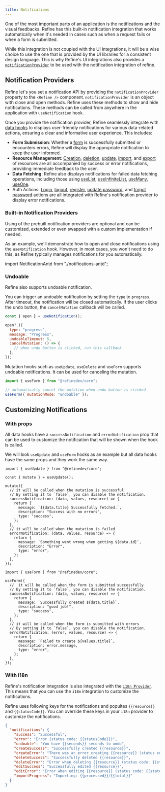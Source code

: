 ```yaml
---
title: Notifications
---
```


One of the most important parts of an application is the notifications and the visual feedbacks. Refine has this built-in notification integration that works automatically when it's needed in cases such as when a request fails or when a form is submitted.

While this integration is not coupled with the UI integrations, it will be a wise choice to use the one that is provided by the UI libraries for a consistent design language. This is why Refine's UI integrations also provides a [`notificationProvider`](/docs/notification/notification-provider/) to be used with the notification integration of refine.

## Notification Providers

Refine let's you set a notification API by providing the `notificationProvider` property to the `<Refine />` component. `notificationProvider` is an object with close and open methods. Refine uses these methods to show and hide notifications. These methods can be called from anywhere in the application with `useNotification` hook.

Once you provide the notification provider, Refine seamlessly integrate with [data hooks](/docs/guides-concepts/data-fetching/#data-hooks) to displays user-friendly notifications for various data-related actions, ensuring a clear and informative user experience. This includes:

- **Form Submission**: Whether a [form](/docs/data/hooks/use-form/) is successfully submitted or encounters errors, Refine will display the appropriate notification to keep the user informed.
- **Resource Management**: [Creation](/docs/data/hooks/use-create/), [deletion](/docs/data/hooks/use-delete/), [update](/docs/data/hooks/use-update/), [import](/docs/core/hooks/utilities/use-import/), and [export](/docs/core/hooks/utilities/use-export/) of resources are all accompanied by success or error notifications, providing immediate feedback to the user.
- **Data Fetching**: Refine also displays notifications for failed data fetching operations, including those using [useList](/docs/data/hooks/use-list/), [useInfiniteList](/docs/data/hooks/use-infinite-list/), [useMany](/docs/data/hooks/use-many/), [useOne](/docs/data/hooks/use-one/).
- Auth Actions: [Login](/docs/authentication/hooks/use-login/), [logout](/docs/authentication/hooks/use-logout/), [register](/docs/authentication/hooks/use-register/), [update password](/docs/authentication/hooks/use-update-password/), and [forgot password](/docs/authentication/hooks/use-forgot-password/) actions are all integrated with Refine's notification provider to display error notifications.

### Built-in Notification Providers

Using of the prebuilt notification providers are optional and can be customized, extended or even swapped with a custom implementation if needed.

As an example, we'll demonstrate how to open and close notifications using the `useNotification` hook. However, in most cases, you won't need to do this, as Refine typically manages notifications for you automatically.

<Tabs wrapContent={false}>
<TabItem default value="antd" label="Ant Design">

import NotificationAntd from "./notifications-antd";

<NotificationAntd />

</TabItem>
</Tabs>

### Undoable

Refine also supports undoable notification.

You can trigger an undoable notification by setting the `type` to `progress`. After timeout, the notification will be closed automatically. If the user clicks the undo button, the `cancelMutation` callback will be called.

```jsx
const { open } = useNotification();

open?.({
  type: "progress",
  message: "Progress",
  undoableTimeout: 5,
  cancelMutation: () => {
    // when undo button is clicked, run this callback
  },
});
```

Mutation hooks such as `useUpdate`, `useDelete` and `useForm` supports undoable notifications. It can be used for canceling the mutation.

```js
import { useForm } from "@refinedev/core";

// automatically cancel the mutation when undo button is clicked
useForm({ mutationMode: "undoable" });
```

## Customizing Notifications

### With props

All data hooks have a `successNotification` and `errorNotification` prop that can be used to customize the notification that will be shown when the hook is called.

We will look `useUpdate` and `useForm` hooks as an example but all data hooks have the same props and they work the same way.

<Tabs>

<TabItem default value="useUpdate" label="useUpdate">

```tsx
import { useUpdate } from "@refinedev/core";

const { mutate } = useUpdate();

mutate({
  // it will be called when the mutation is successful
  // By setting it to `false`, you can disable the notification.
  successNotification: (data, values, resource) => {
    return {
      message: `${data.title} Successfully fetched.`,
      description: "Success with no errors",
      type: "success",
    };
  },
  // it will be called when the mutation is failed
  errorNotification: (data, values, resource) => {
    return {
      message: `Something went wrong when getting ${data.id}`,
      description: "Error",
      type: "error",
    };
  },
});
```

</TabItem>

<TabItem value="useForm" label="useForm">

```tsx
import { useForm } from "@refinedev/core";

useForm({
  //  it will be called when the form is submitted successfully
  // By setting it to `false`, you can disable the notification.
  successNotification: (data, values, resource) => {
    return {
      message: `Successfully created ${data.title}`,
      description: "good job!",
      type: "success",
    };
  },
  // it will be called when the form is submitted with errors
  // By setting it to `false`, you can disable the notification.
  errorNotification: (error, values, resource) => {
    return {
      message: `Failed to create ${values.title}`,
      description: error.message,
      type: "error",
    };
  },
});
```

</TabItem>

</Tabs>

### With i18n <GuideBadge id="i18n/i18n-provider/" />

Refine's notification integration is also integrated with the [`i18n Provider`](/docs/i18n/i18n-provider/). This means that you can use the `i18n` integration to customize the notifications.

Refine uses following keys for the notifications and popultes `{{resource}}` and `{{statusCode}}`. You can override these keys in your `i18n` provider to customize the notifications.

```json title="/locales/en/common.json"
{
  "notifications": {
    "success": "Successful",
    "error": "Error (status code: {{statusCode}})",
    "undoable": "You have {{seconds}} seconds to undo",
    "createSuccess": "Successfully created {{resource}}",
    "createError": "There was an error creating {{resource}} (status code: {{statusCode}})",
    "deleteSuccess": "Successfully deleted {{resource}}",
    "deleteError": "Error when deleting {{resource}} (status code: {{statusCode}})",
    "editSuccess": "Successfully edited {{resource}}",
    "editError": "Error when editing {{resource}} (status code: {{statusCode}})",
    "importProgress": "Importing: {{processed}}/{{total}}"
  }
}
```
